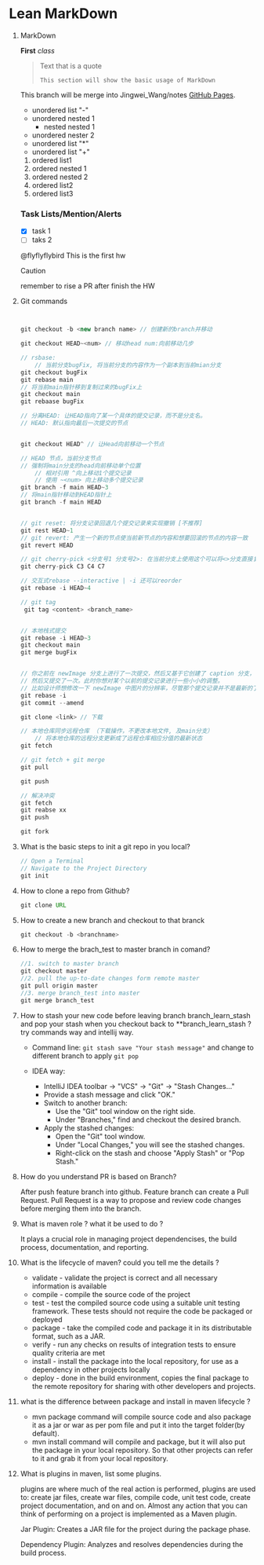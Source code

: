 # Lean MarkDown

1. MarkDown

    **First** *class*
    > Text that is a quote
    > 
    >`This section will show the basic usage of MarkDown`

    This branch will be merge into Jingwei_Wang/notes [GitHub Pages](https://github.com/Liam-Zhou/chuwa1206/tree/Jingwei_Wang/notes).

    - unordered list "-"
    - unordered nested 1
        - nested nested 1
    - unordered nester 2
    
    * unordered list "*"
    + unordered list "+"

    1. ordered list1
    1. ordered nested 1
    2. ordered nested 2
    2. ordered list2
    3. ordered list3

    ### Task Lists/Mention/Alerts
    - [X] task 1
    - [ ] taks 2

    @flyflyflybird This is the first hw

    > [!CAUTION]
    > remember to rise a PR after finish the HW

2. Git commands

    ```java


    git checkout -b <new branch name> // 创建新的branch并移动

    git checkout HEAD~<num> // 移动head num:向前移动几步

    // rsbase:
        // 当前分支bugFix, 将当前分支的内容作为一个副本到当前mian分支
    git checkout bugFix
    git rebase main
    // 将当前main指针移到复制过来的bugFix上
    git checkout main
    git rebaase bugFix

    // 分离HEAD: 让HEAD指向了某一个具体的提交记录，而不是分支名。
    // HEAD: 默认指向最后一次提交的节点


    git checkout HEAD^ // 让Head向前移动一个节点

    // HEAD 节点，当前分支节点
    // 强制将main分支的head向前移动单个位置
        // 相对引用 ^向上移动1个提交记录
        // 使用 ~<num> 向上移动多个提交记录
    git branch -f main HEAD~3
    // 将main指针移动到HEAD指针上
    git branch -f main HEAD


    // git reset: 将分支记录回退几个提交记录来实现撤销 [不推荐]
    git rest HEAD~1 
    // git revert: 产生一个新的节点使当前新节点的内容和想要回滚的节点的内容一致
    git revert HEAD

    // git cherry-pick <分支号1 分支号2>: 在当前分支上使用这个可以将<>分支直接复制过去
    git cherry-pick C3 C4 C7

    // 交互式rebase --interactive | -i 还可以reorder
    git rebase -i HEAD~4

    // git tag 
     git tag <content> <branch_name>


    // 本地栈式提交
    git rebase -i HEAD~3
    git checkout main
    git merge bugFix


    // 你之前在 newImage 分支上进行了一次提交，然后又基于它创建了 caption 分支，
    // 然后又提交了一次。此时你想对某个以前的提交记录进行一些小小的调整。
    // 比如设计师想修改一下 newImage 中图片的分辨率，尽管那个提交记录并不是最新的了。
    git rebase -i 
    git commit --amend

    git clone <link> // 下载

    // 本地仓库同步远程仓库 （下载操作，不更改本地文件, 及main分支）
        // 将本地仓库的远程分支更新成了远程仓库相应分值的最新状态
    git fetch

    // git fetch + git merge
    git pull

    git push

    // 解决冲突
    git fetch
    git reabse xx
    git push

    git fork
    ```

3. What is the basic steps to init a git repo in you local?
    ```java
    // Open a Terminal
    // Navigate to the Project Directory
    git init
    ```

4. How to clone a repo from Github?
   ```java
   git clone URL
   ```
5. How to create a new branch and checkout to that branck
   ```java
   git checkout -b <branchname>
   ```
6. How to merge the brach_test to master branch in comand?
   ```java
   //1. switch to master branch
   git checkout master
   //2. pull the up-to-date changes form remote master
   git pull origin master
   //3. merge branch_test into master
   git merge branch_test
   ```
7. How to stash your new code before leaving branch branch_learn_stash and pop your stash when you checkout back to **branch_learn_stash ? try commands way and intellij way.

   * Command line: `git stash save "Your stash message"` and change to different branch to apply `git pop`
   
   * IDEA way: 
     * IntelliJ IDEA toolbar -> "VCS" -> "Git" -> "Stash Changes..."
     * Provide a stash message and click "OK."
     * Switch to another branch:
        * Use the "Git" tool window on the right side.
        * Under "Branches," find and checkout the desired branch.
      * Apply the stashed changes:
        * Open the "Git" tool window.
        * Under "Local Changes," you will see the stashed changes.
        * Right-click on the stash and choose "Apply Stash" or "Pop Stash."
    
8. How do you understand PR is based on Branch?
   
    After push feature branch into github. Feature branch can create a Pull Request. Pull Request is a way to propose and review code changes before merging them into the branch.
9.  What is maven role ? what it be used to do ?
    
    It plays a crucial role in managing project dependencises, the build process, documentation, and reporting.
10. What is the lifecycle of maven? could you tell me the details ?
    * validate - validate the project is correct and all necessary information is available
    * compile - compile the source code of the project
    * test - test the compiled source code using a suitable unit testing framework. These tests should not require the code be packaged or deployed
    * package - take the compiled code and package it in its distributable format, such as a JAR.
    * verify - run any checks on results of integration tests to ensure quality criteria are met
    * install - install the package into the local repository, for use as a dependency in other projects locally
    * deploy - done in the build environment, copies the final package to the remote repository for sharing with other developers and projects.
  
11. what is the difference between package and install in maven lifecycle ?
    * mvn package command will compile source code and also package it as a jar or war as per pom file and put it  into the target folder(by default).
    * mvn install command will compile and package, but it will also put the package in your local repository. So that other projects can refer to it and grab it from your local repository.
    
12. What is plugins in maven, list some plugins.
    
    plugins are where much of the real action is performed, plugins are used to: create jar files, create war files, compile code, unit test code, create project documentation, and on and on. Almost any action that you can think of performing on a project is implemented as a Maven plugin.

    Jar Plugin: Creates a JAR file for the project during the package phase.

    Dependency Plugin: Analyzes and resolves dependencies during the build process.

